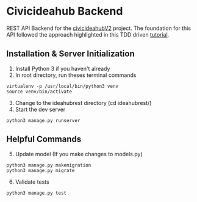 
# Civicideahub Backend
REST API Backend for the [civicideahubV2](https://github.com/CodeForBaltimore/civicideahubV2) project.  The foundation for this API followed the approach highlighted in this TDD driven [tutorial](https://scotch.io/tutorials/build-a-rest-api-with-django-a-test-driven-approach-part-1).  

## Installation & Server Initialization
1. Install Python 3 if you haven't already
2. In root directory, run theses terminal commands
```
virtualenv -p /usr/local/bin/python3 venv
source venv/bin/activate
```
3. Change to the ideahubrest directory (cd ideahubrest/) 
4. Start the dev server
```
python3 manage.py runserver
```

## Helpful Commands
5. Update model (If you make changes to models.py)
```
python3 manage.py makemigration
python3 manage.py migrate
```
6. Validate tests
```
python3 manage.py test
```
